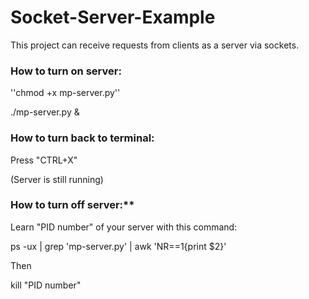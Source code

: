 # Socket-Server-Example
This project can receive requests from clients as a server via sockets.

### How to turn on server:
  ''chmod +x mp-server.py''
  
  ./mp-server.py &

### How to turn back to terminal:
Press "CTRL+X"

(Server is still running)

### How to turn off server:**
Learn "PID number" of your server with this command:

  ps -ux | grep 'mp-server.py' | awk 'NR==1{print $2}'
  
Then

  kill "PID number"
